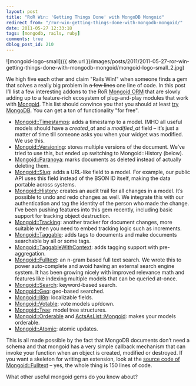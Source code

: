 ```yaml
---
layout: post
title: "RoR Win: 'Getting Things Done' with MongoDB Mongoid"
redirect_from: "/ror-win-getting-things-done-with-mongodb-mongoid/"
date: 2011-05-27 12:33:18
tags: [mongodb, rails, ruby]
comments: true
dblog_post_id: 210
---
```

![mongoid-logo-small]({{ site.url }}/images/posts/2011/2011-05-27-ror-win-getting-things-done-with-mongodb-mongoid/mongoid-logo-small_2.jpg)

We high five each other and claim "Rails Win!" when someone finds a gem that solves a really big problem in ~~a few lines~~ one line of code. In this post I’ll list a few interesting addons to the RoR [Mongoid ORM](https://www.mongodb.com/docs/mongoid/current/) that are slowly adding up to a feature-rich ecosystem of plug-and-play modules that work with [Mongoid](https://www.mongodb.com/docs/mongoid/current/). This list should convince you that you should at least [try MongoDB](https://www.mongodb.org/). You can get a ton of functionality "for free".

- [Mongoid::Timestamps](https://web.archive.org/web/20111028104558/http://mongoid.org/docs/extras.html): adds a timestamp to a model. IMHO all useful models should have a _created_at_ and a _modified_at_ field – it’s just a matter of time till someone asks you when your widget was modified. We use this.
- [Mongoid::Versioning](https://web.archive.org/web/20111028104558/http://mongoid.org/docs/extras.html): stores multiple versions of the document. We’ve tried to use this, but ended up switching to Mongoid::History (below).
- [Mongoid::Paranoya](https://web.archive.org/web/20111028104558/http://mongoid.org/docs/extras.html): marks documents as deleted instead of actually deleting them.
- [Mongoid::Slug](https://github.com/mongoid/mongoid-slug): adds a URL-like field to a model. For example, our public API uses this field instead of the BSON ID itself, making the data portable across systems.
- [Mongoid::History](https://github.com/aq1018/mongoid-history): creates an audit trail for all changes in a model. It’s possible to undo and redo changes as well. We integrate this with our authentication and tag the identity of the person who made the change. I’ve been pushing features into this gem recently, including basic support for tracking object destruction.
- [Mongoid::Tracking](https://github.com/twoixter/trackoid): another tracker for document changes, more suitable when you need to embed tracking logic such as increments.
- [Mongoid::Taggable](https://github.com/wilkerlucio/mongoid_taggable): adds tags to documents and make documents searchable by all or some tags.
- [Mongoid::TaggableWithContext](https://github.com/aq1018/mongoid_taggable_with_context): adds tagging support with pre-aggregation.
- [Mongoid::Fulltext](https://github.com/artsy/mongoid_fulltext): an n-gram based full text search. We wrote this to power auto-complete and avoid having an external search engine system. It has been growing nicely with improved relevance math and features like indexing multiple models that can be queried at-once.
- [Mongoid::Search](https://github.com/mauriciozaffari/mongoid_search): keyword-based search.
- [Mongoid::Geo](https://github.com/kristianmandrup/mongoid-geo): geo-based searched.
- [Mongoid::Il8n](https://github.com/Papipo/mongoid_i18n): localizable fields.
- [Mongoid::Votable](https://github.com/stnguyen/voteable_mongoid): vote models up/down.
- [Mongoid::Tree](https://github.com/ticktricktrack/mongoid_tree): model tree structures.
- [Mongoid::Orderable](https://github.com/arkxu/mongoid_order) and [ActsAsList::Mongoid](https://github.com/kristianmandrup/acts_as_list_mongoid): makes your models orderable.
- [Mongoid::Atomic](https://github.com/jcoene/mongoid_atomic): atomic updates.

This is all made possible by the fact that MongoDB documents don’t need a schema and that mongoid has a very simple callback mechanism that can invoke your function when an object is created, modified or destroyed. If you want a skeleton for writing an extension, look at the [source code of Mongoid::Fulltext](https://github.com/artsy/mongoid_fulltext) – yes, the whole thing is 150 lines of code.

What other useful mongoid gems do you know about?
